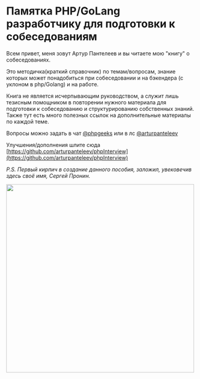 # Памятка PHP/GoLang разработчику для подготовки к собеседованиям

Всем привет, меня зовут Артур Пантелеев и вы читаете мою "книгу" о собеседованиях.

Это методичка(краткий справочник) по темам/вопросам, знание которых может понадобиться при собеседовании и  на бэкендера (с уклоном в php/Golang) и на работе.

Книга не является исчерпывающим руководством, а служит лишь тезисным помощником в повторении нужного материала для подготовки к собеседованию и структурированию собственных знаний. Также тут есть много полезных ссылок на дополнительные материалы по каждой теме.

Вопросы можно задать в чат [@phpgeeks](https://t.me/phpgeeks) или в лс [@arturpanteleev](https://t.me/arturpanteleev)

Улучшения/дополнения шлите сюда [https://github.com/arturpanteleev/phpInterview](https://github.com/arturpanteleev/phpInterview)

*P.S. Первый кирпич в создание данного пособия, заложил, увековечив здесь своё имя, Сергей Пронин.*

<img src="media/image1.jpeg" height="500px" />